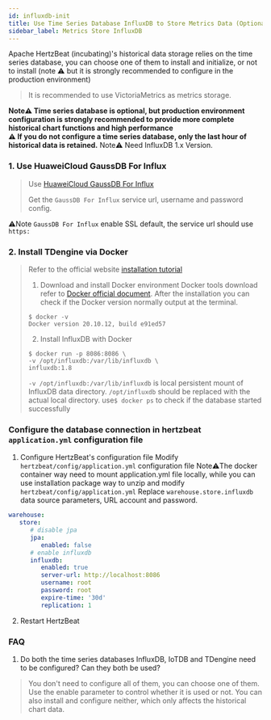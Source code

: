 ```yaml
---
id: influxdb-init  
title: Use Time Series Database InfluxDB to Store Metrics Data (Optional)     
sidebar_label: Metrics Store InfluxDB
---
```


Apache HertzBeat (incubating)'s historical data storage relies on the time series database, you can choose one of them to install and initialize, or not to install (note ⚠️ but it is strongly recommended to configure in the production environment)

> It is recommended to use VictoriaMetrics as metrics storage.

**Note⚠️ Time series database is optional, but production environment configuration is strongly recommended to provide more complete historical chart functions and high performance**  
**⚠️ If you do not configure a time series database, only the last hour of historical data is retained.**
Note⚠️ Need InfluxDB 1.x Version.

### 1. Use HuaweiCloud GaussDB For Influx

> Use [HuaweiCloud GaussDB For Influx](https://www.huaweicloud.com/product/gaussdbforinflux.html)
>
> Get the `GaussDB For Influx` service url, username and password config.

⚠️Note `GaussDB For Influx` enable SSL default, the service url should use `https:`

### 2. Install TDengine via Docker

> Refer to the official website [installation tutorial](https://hub.docker.com/_/influxdb)  
>
> 1. Download and install Docker environment
> Docker tools download refer to [Docker official document](https://docs.docker.com/get-docker/).
> After the installation you can check if the Docker version normally output at the terminal.
>
> ```shell
> $ docker -v
> Docker version 20.10.12, build e91ed57
> ```
>
> 2. Install InfluxDB with Docker
>
> ```shell
> $ docker run -p 8086:8086 \
> -v /opt/influxdb:/var/lib/influxdb \
> influxdb:1.8
> ```
>
> `-v /opt/influxdb:/var/lib/influxdb` is local persistent mount of InfluxDB data directory. `/opt/influxdb` should be replaced with the actual local directory.
> use```$ docker ps``` to check if the database started successfully

### Configure the database connection in hertzbeat `application.yml` configuration file

1. Configure HertzBeat's configuration file
   Modify `hertzbeat/config/application.yml` configuration file
   Note⚠️The docker container way need to mount application.yml file locally, while you can use installation package way to unzip and modify `hertzbeat/config/application.yml`
   Replace `warehouse.store.influxdb` data source parameters, URL account and password.

```yaml
warehouse:
   store:
      # disable jpa
      jpa:
         enabled: false
      # enable influxdb
      influxdb:
         enabled: true
         server-url: http://localhost:8086
         username: root
         password: root
         expire-time: '30d'
         replication: 1
```

2. Restart HertzBeat

### FAQ

1. Do both the time series databases InfluxDB, IoTDB and TDengine need to be configured? Can they both be used?

> You don't need to configure all of them, you can choose one of them. Use the enable parameter to control whether it is used or not. You can also install and configure neither, which only affects the historical chart data.
